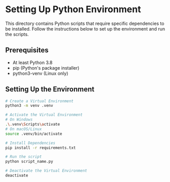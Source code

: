 # Setting Up Python Environment

This directory contains Python scripts that require specific dependencies to be installed. Follow the instructions below to set up the environment and run the scripts.

## Prerequisites

- At least Python 3.8
- pip (Python's package installer)
- python3-venv (Linux only)


## Setting Up the Environment

```bash
# Create a Virtual Environment
python3 -m venv .venv

# Activate the Virtual Environment
# On Windows
.\.venv\Scripts\activate
# On macOS/Linux
source .venv/bin/activate

# Install Dependencies
pip install -r requirements.txt

# Run the script
python script_name.py

# Deactivate the Virtual Environment
deactivate
```
